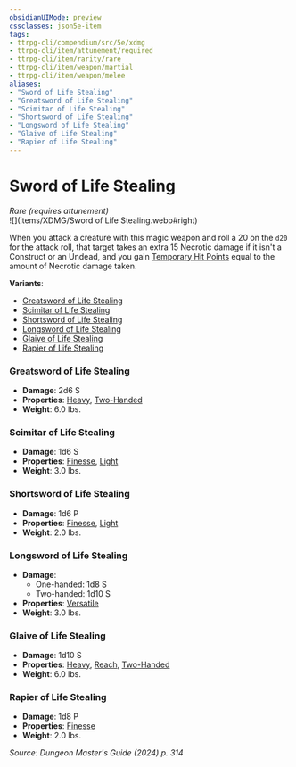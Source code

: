 ```yaml
---
obsidianUIMode: preview
cssclasses: json5e-item
tags:
- ttrpg-cli/compendium/src/5e/xdmg
- ttrpg-cli/item/attunement/required
- ttrpg-cli/item/rarity/rare
- ttrpg-cli/item/weapon/martial
- ttrpg-cli/item/weapon/melee
aliases: 
- "Sword of Life Stealing"
- "Greatsword of Life Stealing"
- "Scimitar of Life Stealing"
- "Shortsword of Life Stealing"
- "Longsword of Life Stealing"
- "Glaive of Life Stealing"
- "Rapier of Life Stealing"
---
```

# Sword of Life Stealing
*Rare (requires attunement)*  
![](items/XDMG/Sword of Life Stealing.webp#right)  


When you attack a creature with this magic weapon and roll a 20 on the `d20` for the attack roll, that target takes an extra 15 Necrotic damage if it isn't a Construct or an Undead, and you gain [Temporary Hit Points](temporary-hit-points-xphb.md) equal to the amount of Necrotic damage taken.

**Variants**:
- [Greatsword of Life Stealing](#Greatsword%20of%20Life%20Stealing)
- [Scimitar of Life Stealing](#Scimitar%20of%20Life%20Stealing)
- [Shortsword of Life Stealing](#Shortsword%20of%20Life%20Stealing)
- [Longsword of Life Stealing](#Longsword%20of%20Life%20Stealing)
- [Glaive of Life Stealing](#Glaive%20of%20Life%20Stealing)
- [Rapier of Life Stealing](#Rapier%20of%20Life%20Stealing)

### Greatsword of Life Stealing

- **Damage**: 2d6 S
- **Properties**: [Heavy](item-properties.md#Heavy), [Two-Handed](item-properties.md#Two-Handed)
- **Weight**: 6.0 lbs.

### Scimitar of Life Stealing

- **Damage**: 1d6 S
- **Properties**: [Finesse](item-properties.md#Finesse), [Light](item-properties.md#Light)
- **Weight**: 3.0 lbs.

### Shortsword of Life Stealing

- **Damage**: 1d6 P
- **Properties**: [Finesse](item-properties.md#Finesse), [Light](item-properties.md#Light)
- **Weight**: 2.0 lbs.

### Longsword of Life Stealing

- **Damage**:
  - One-handed: 1d8 S
  - Two-handed: 1d10 S
- **Properties**: [Versatile](item-properties.md#Versatile)
- **Weight**: 3.0 lbs.

### Glaive of Life Stealing

- **Damage**: 1d10 S
- **Properties**: [Heavy](item-properties.md#Heavy), [Reach](item-properties.md#Reach), [Two-Handed](item-properties.md#Two-Handed)
- **Weight**: 6.0 lbs.

### Rapier of Life Stealing

- **Damage**: 1d8 P
- **Properties**: [Finesse](item-properties.md#Finesse)
- **Weight**: 2.0 lbs.


*Source: Dungeon Master's Guide (2024) p. 314*